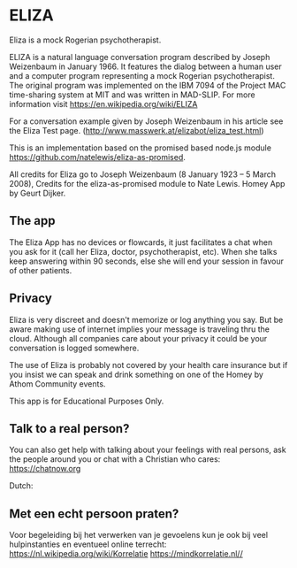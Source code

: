 # ELIZA
Eliza is a mock Rogerian psychotherapist.

ELIZA is a natural language conversation program described by Joseph Weizenbaum in January 1966. It features the dialog between a human user and a computer program representing a mock Rogerian psychotherapist.
The original program was implemented on the IBM 7094 of the Project MAC time-sharing system at MIT and was written in MAD-SLIP. For more information visit https://en.wikipedia.org/wiki/ELIZA

For a conversation example given by Joseph Weizenbaum in his article see the Eliza Test page. (http://www.masswerk.at/elizabot/eliza_test.html)

This is an implementation based on the promised based node.js module https://github.com/natelewis/eliza-as-promised.

All credits for Eliza go to Joseph Weizenbaum (8 January 1923 – 5 March 2008),
Credits for the eliza-as-promised module to Nate Lewis.
Homey App by Geurt Dijker.

## The app
The Eliza App has no devices or flowcards, it just facilitates a chat when you ask for it (call her Eliza, doctor, psychotherapist, etc). When she talks keep answering within 90 seconds, else she will end your session in favour of other patients.

## Privacy
Eliza is very discreet and doesn't memorize or log anything you say. But be aware making use of internet implies your message is traveling thru the cloud. Although all companies care about your privacy it could be your conversation is logged somewhere.

The use of Eliza is probably not covered by your health care insurance but if you insist we can speak and drink something on one of the Homey by Athom Community events.

This app is for Educational Purposes Only.

## Talk to a real person?
You can also get help with talking about your feelings with real persons,
ask the people around you or chat with a Christian who cares:
https://chatnow.org

Dutch:
## Met een echt persoon praten?
Voor begeleiding bij het verwerken van je gevoelens kun je ook bij veel  hulpinstanties en eventueel online terrecht:
https://nl.wikipedia.org/wiki/Korrelatie
https://mindkorrelatie.nl//
